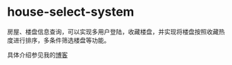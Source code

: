 # house-select-system

房屋、楼盘信息查询，可以实现多用户登陆，收藏楼盘，并实现将楼盘按照收藏热度进行排序，多条件筛选楼盘等功能。

具体介绍参见我的[博客](https://gracegaojer.github.io/2018/01/03/house-sale/)
